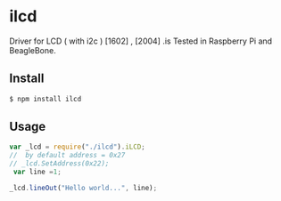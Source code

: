 # ilcd
Driver for LCD ( with i2c )  [1602] , [2004] .is Tested in Raspberry Pi and BeagleBone.
## Install
````bash
$ npm install ilcd
````

## Usage
````javascript
var _lcd = require("./ilcd").iLCD;
//  by default address = 0x27
// _lcd.SetAddress(0x22);
 var line =1;

_lcd.lineOut("Hello world...", line);
````
